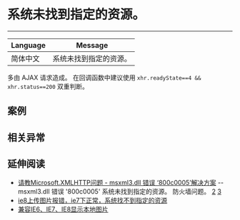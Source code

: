 
# 系统未找到指定的资源。

----

| Language | Message                |
|----------|------------------------|
| 简体中文 | 系统未找到指定的资源。 |

多由 AJAX 请求造成。
在回调函数中建议使用 `xhr.readyState==4 && xhr.status==200` 双重判断。

## 案例


## 相关异常


## 延伸阅读

* [请教Microsoft.XMLHTTP问题 - msxml3.dll 错误 ‘800c0005’解决方案](http://topic.csdn.net/t/20060216/16/4559870.html)
  -- msxml3.dll 错误 '800c0005' 系统未找到指定的资源。
  防火墙问题。
    [2](http://kb.cnblogs.com/a/344720/)
    [3](http://www.cnblogs.com/lbk/archive/2006/03/07/344720.html)
* [ie8上传图片报错，ie7下正常，系统找不到指定的资源](http://group.gimoo.net/review/64461)
* [兼容IE6、IE7、IE8显示本地图片](http://hi.baidu.com/luohuazju/blog/item/f6e141a23bd65eabcbefd01b.html)
